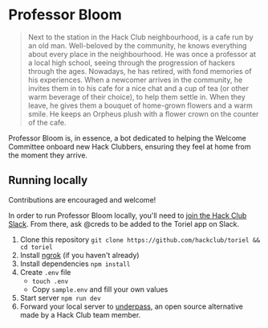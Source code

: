 # Professor Bloom

> Next to the station in the Hack Club neighbourhood, is a cafe run by an old man. Well-beloved by the community, he knows everything about every place in the neighbourhood. He was once a professor at a local high school, seeing through the progression of hackers through the ages. Nowadays, he has retired, with fond memories of his experiences. When a newcomer arrives in the community, he invites them in to his cafe for a nice chat and a cup of tea (or other warm beverage of their choice), to help them settle in. When they leave, he gives them a bouquet of home-grown flowers and a warm smile. He keeps an Orpheus plush with a flower crown on the counter of the cafe.

Professor Bloom is, in essence, a bot dedicated to helping the Welcome Committee onboard new Hack Clubbers, ensuring they feel at home from the moment they arrive.

## Running locally

Contributions are encouraged and welcome!

In order to run Professor Bloom locally, you'll need to [join the Hack Club Slack](https://hackclub.com/slack). From there, ask @creds to be added to the Toriel app on Slack.

1. Clone this repository
   `git clone https://github.com/hackclub/toriel && cd toriel`
2. Install [ngrok](https://dashboard.ngrok.com/get-started/setup) (if you haven't already)
3. Install dependencies
   `npm install`
4. Create `.env` file
   - `touch .env`
   - Copy `sample.env` and fill your own values
5. Start server
   `npm run dev`
6. Forward your local server to [underpass](https://github.com/cjdenio/underpass), an open source alternative made by a Hack Club team member.

